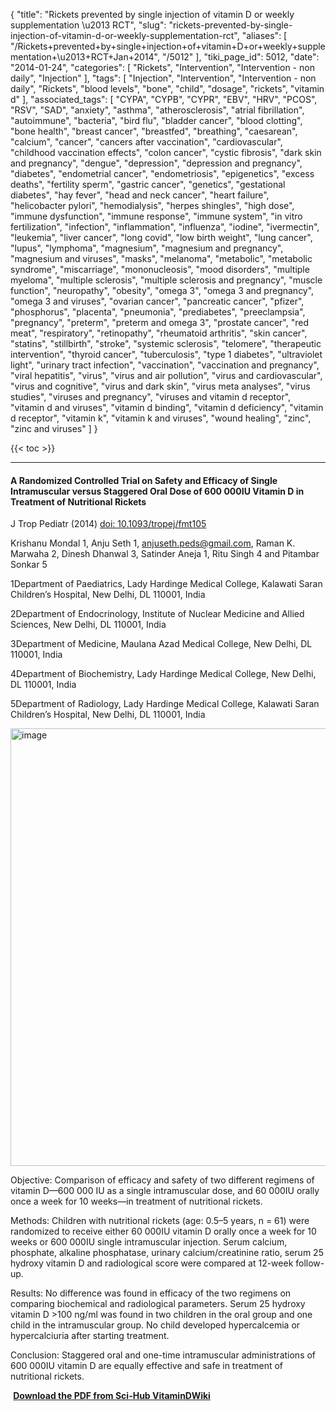 {
    "title": "Rickets prevented by single injection of vitamin D or weekly supplementation \u2013 RCT",
    "slug": "rickets-prevented-by-single-injection-of-vitamin-d-or-weekly-supplementation-rct",
    "aliases": [
        "/Rickets+prevented+by+single+injection+of+vitamin+D+or+weekly+supplementation+\u2013+RCT+Jan+2014",
        "/5012"
    ],
    "tiki_page_id": 5012,
    "date": "2014-01-24",
    "categories": [
        "Rickets",
        "Intervention",
        "Intervention - non daily",
        "Injection"
    ],
    "tags": [
        "Injection",
        "Intervention",
        "Intervention - non daily",
        "Rickets",
        "blood levels",
        "bone",
        "child",
        "dosage",
        "rickets",
        "vitamin d"
    ],
    "associated_tags": [
        "CYPA",
        "CYPB",
        "CYPR",
        "EBV",
        "HRV",
        "PCOS",
        "RSV",
        "SAD",
        "anxiety",
        "asthma",
        "atherosclerosis",
        "atrial fibrillation",
        "autoimmune",
        "bacteria",
        "bird flu",
        "bladder cancer",
        "blood clotting",
        "bone health",
        "breast cancer",
        "breastfed",
        "breathing",
        "caesarean",
        "calcium",
        "cancer",
        "cancers after vaccination",
        "cardiovascular",
        "childhood vaccination effects",
        "colon cancer",
        "cystic fibrosis",
        "dark skin and pregnancy",
        "dengue",
        "depression",
        "depression and pregnancy",
        "diabetes",
        "endometrial cancer",
        "endometriosis",
        "epigenetics",
        "excess deaths",
        "fertility sperm",
        "gastric cancer",
        "genetics",
        "gestational diabetes",
        "hay fever",
        "head and neck cancer",
        "heart failure",
        "helicobacter pylori",
        "hemodialysis",
        "herpes shingles",
        "high dose",
        "immune dysfunction",
        "immune response",
        "immune system",
        "in vitro fertilization",
        "infection",
        "inflammation",
        "influenza",
        "iodine",
        "ivermectin",
        "leukemia",
        "liver cancer",
        "long covid",
        "low birth weight",
        "lung cancer",
        "lupus",
        "lymphoma",
        "magnesium",
        "magnesium and pregnancy",
        "magnesium and viruses",
        "masks",
        "melanoma",
        "metabolic",
        "metabolic syndrome",
        "miscarriage",
        "mononucleosis",
        "mood disorders",
        "multiple myeloma",
        "multiple sclerosis",
        "multiple sclerosis and pregnancy",
        "muscle function",
        "neuropathy",
        "obesity",
        "omega 3",
        "omega 3 and pregnancy",
        "omega 3 and viruses",
        "ovarian cancer",
        "pancreatic cancer",
        "pfizer",
        "phosphorus",
        "placenta",
        "pneumonia",
        "prediabetes",
        "preeclampsia",
        "pregnancy",
        "preterm",
        "preterm and omega 3",
        "prostate cancer",
        "red meat",
        "respiratory",
        "retinopathy",
        "rheumatoid arthritis",
        "skin cancer",
        "statins",
        "stillbirth",
        "stroke",
        "systemic sclerosis",
        "telomere",
        "therapeutic intervention",
        "thyroid cancer",
        "tuberculosis",
        "type 1 diabetes",
        "ultraviolet light",
        "urinary tract infection",
        "vaccination",
        "vaccination and pregnancy",
        "viral hepatitis",
        "virus",
        "virus and air pollution",
        "virus and cardiovascular",
        "virus and cognitive",
        "virus and dark skin",
        "virus meta analyses",
        "virus studies",
        "viruses and pregnancy",
        "viruses and vitamin d receptor",
        "vitamin d and viruses",
        "vitamin d binding",
        "vitamin d deficiency",
        "vitamin d receptor",
        "vitamin k",
        "vitamin k and viruses",
        "wound healing",
        "zinc",
        "zinc and viruses"
    ]
}


{{< toc >}}

---

#### A Randomized Controlled Trial on Safety and Efficacy of Single Intramuscular versus Staggered Oral Dose of 600 000IU Vitamin D in Treatment of Nutritional Rickets

J Trop Pediatr (2014) [doi: 10.1093/tropej/fmt105](https://doi.org/10.1093/tropej/fmt105) 

Krishanu Mondal 1,     Anju Seth 1, <anjuseth.peds@gmail.com>,     Raman K. Marwaha 2,     Dinesh Dhanwal 3,     Satinder Aneja 1,     Ritu Singh 4 and     Pitambar Sonkar 5

1Department of Paediatrics, Lady Hardinge Medical College, Kalawati Saran Children’s Hospital, New Delhi, DL 110001, India

2Department of Endocrinology, Institute of Nuclear Medicine and Allied Sciences, New Delhi, DL 110001, India

3Department of Medicine, Maulana Azad Medical College, New Delhi, DL 110001, India

4Department of Biochemistry, Lady Hardinge Medical College, New Delhi, DL 110001, India

5Department of Radiology, Lady Hardinge Medical College, Kalawati Saran Children’s Hospital, New Delhi, DL 110001, India

<img src="https://d378j1rmrlek7x.cloudfront.net/attachments/webp/rickets-2014.webp" alt="image" width="700">

Objective: Comparison of efficacy and safety of two different regimens of vitamin D—600 000 IU as a single intramuscular dose, and 60 000IU orally once a week for 10 weeks—in treatment of nutritional rickets.

Methods: Children with nutritional rickets (age: 0.5–5 years, n = 61) were randomized to receive either 60 000IU vitamin D orally once a week for 10 weeks or 600 000IU single intramuscular injection. Serum calcium, phosphate, alkaline phosphatase, urinary calcium/creatinine ratio, serum 25 hydroxy vitamin D and radiological score were compared at 12-week follow-up.

Results: No difference was found in efficacy of the two regimens on comparing biochemical and radiological parameters. Serum 25 hydroxy vitamin D >100 ng/ml was found in two children in the oral group and one child in the intramuscular group. No child developed hypercalcemia or hypercalciuria after starting treatment.

Conclusion: Staggered oral and one-time intramuscular administrations of 600 000IU vitamin D are equally effective and safe in treatment of nutritional rickets.

 **<i class="fas fa-file-pdf" style="margin-right: 0.3em;"></i><a href="https://d378j1rmrlek7x.cloudfront.net/attachments/pdf/rickets-2014.pdf">Download the PDF from Sci-Hub VitaminDWiki </a>**